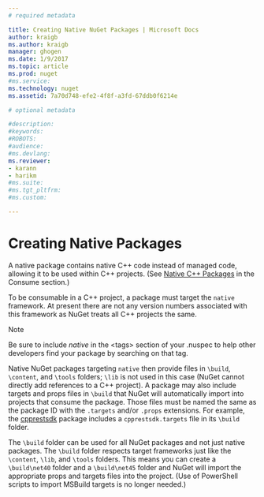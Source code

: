 ```yaml
---
# required metadata

title: Creating Native NuGet Packages | Microsoft Docs
author: kraigb
ms.author: kraigb
manager: ghogen
ms.date: 1/9/2017
ms.topic: article
ms.prod: nuget
#ms.service:
ms.technology: nuget
ms.assetid: 7a70d748-efe2-4f8f-a3fd-67ddb0f6214e

# optional metadata

#description:
#keywords:
#ROBOTS:
#audience:
#ms.devlang:
ms.reviewer:
- karann
- harikm
#ms.suite:
#ms.tgt_pltfrm:
#ms.custom:

---
```

# Creating Native Packages

A native package contains native C++ code instead of managed code, allowing it to be used within C++ projects. (See [Native C++ Packages](../consume-packages/finding-and-choosing-packages.md#native-c++-packages) in the Consume section.)

To be consumable in a C++ project, a package must target the `native` framework. At present there are not any version numbers associated with this framework as NuGet treats all C++ projects the same.

> [!Note]
> Be sure to include *native* in the &lt;tags&gt; section of your .nuspec to help other developers find your package by searching on that tag.

Native NuGet packages targeting `native` then provide files in `\build`, `\content`, and `\tools` folders; `\lib` is not used in this case (NuGet cannot directly add references to a C++ project). A package may also include targets and props files in `\build` that NuGet will automatically import into projects that consume the package. Those files must be named the same as the package ID with the `.targets` and/or `.props` extensions. For example, the [cpprestsdk](https://nuget.org/packages/cpprestsdk/) package includes a `cpprestsdk.targets` file in its `\build` folder.

The `\build` folder can be used for all NuGet packages and not just native packages. The `\build` folder respects target frameworks just like the `\content`, `\lib`, and `\tools` folders. This means you can create a `\build\net40` folder and a `\build\net45` folder and NuGet will import the appropriate props and targets files into the project. (Use of PowerShell scripts to import MSBuild targets is no longer needed.)
